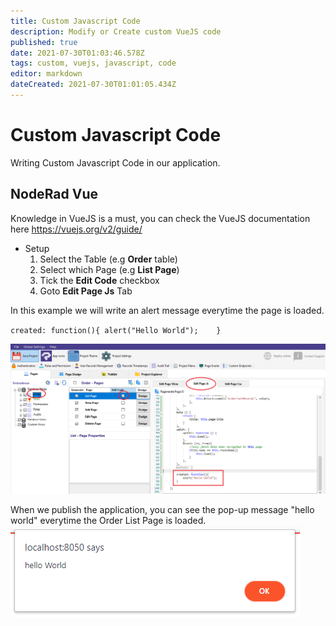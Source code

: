 ```yaml
---
title: Custom Javascript Code
description: Modify or Create custom VueJS code
published: true
date: 2021-07-30T01:03:46.578Z
tags: custom, vuejs, javascript, code
editor: markdown
dateCreated: 2021-07-30T01:01:05.434Z
---
```


# Custom Javascript Code
Writing Custom Javascript Code in our application.

## NodeRad Vue
Knowledge in VueJS is a must, you can check the VueJS documentation here https://vuejs.org/v2/guide/

   - Setup
		1. Select the Table (e.g **Order** table)
		2. Select which Page (e.g **List Page**)
		3. Tick the **Edit Code** checkbox
		4. Goto **Edit Page Js** Tab


In this example we will write an alert message everytime the page is loaded.

`created: function(){
	alert("Hello World");	
}`

![1.png](/custom-code/noderad/1.png)

When we publish the application, you can see the pop-up message "hello world" everytime the Order List Page is loaded.
![2.png](/custom-code/noderad/2.png)